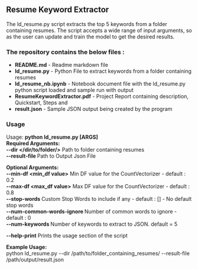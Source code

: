## **Resume Keyword Extractor**

The ld_resume.py script extracts the top 5 keywords from a folder containing resumes.
The script accepts a wide range of input arguments, so as the user can update and train the model to get the desired results.

### The repository contains the below files :

* **README.md** - Readme markdown file
* **ld_resume.py** - Python File to extract keywords from a folder containing resumes
* **ld_resume_nb.ipynb** - Notebook document file with the ld_resume.py python script loaded and sample run with output
* **ResumeKeywordExtractor.pdf** - Project Report containing description, Quickstart, Steps and 
* **result.json** - Sample JSON output being created by the program

### **Usage**

Usage: **python ld_resume.py [ARGS]**  
**Required Arguments:**  
   **--dir </dir/to/folder/>**             Path to folder containing resumes  
   **--result-file <output json file>**    Path to Output Json File   
              
**Optional Arguments:**  
   **--min-df <min_df value>**             Min DF value for the CountVectorizer - default : 0.2  
   **--max-df <max_df value>**             Max DF value for the CountVectorizer - default : 0.8  
   **--stop-words <stop words>**           Custom Stop Words to include if any  - default : [] - No default stop words  
   **--num-common-words-ignore <Number>**  Number of common words to ignore     - default : 0  
   **--num-keywords <Number>**             Number of keywords to extract to JSON. default = 5  

   **--help-print**                        Prints the usage section of the script  
            
**Example Usage:**  
python ld_resume.py --dir /path/to/folder_containing_resumes/ --result-file /path/output/result.json  

